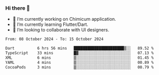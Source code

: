 ### Hi there 👋

<!--
**devcat37/devcat37** is a ✨ _special_ ✨ repository because its `README.md` (this file) appears on your GitHub profile.-->


- 🔭 I’m currently working on Chimicum application.
- 🌱 I’m currently learning Flutter/Dart.
- 👯 I’m looking to collaborate with UI designers.
<!-- - 🤔 I’m looking for help with ... -->

<!--START_SECTION:waka-->

```txt
From: 08 October 2024 - To: 15 October 2024

Dart          6 hrs 56 mins   ██████████████████████▒░░   89.52 %
TypeScript    33 mins         █▓░░░░░░░░░░░░░░░░░░░░░░░   07.13 %
XML           6 mins          ▒░░░░░░░░░░░░░░░░░░░░░░░░   01.45 %
YAML          4 mins          ▒░░░░░░░░░░░░░░░░░░░░░░░░   00.89 %
CocoaPods     3 mins          ▒░░░░░░░░░░░░░░░░░░░░░░░░   00.79 %
```

<!--END_SECTION:waka-->
